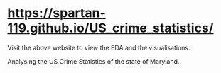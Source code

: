 # https://spartan-119.github.io/US_crime_statistics/

Visit the above website to view the EDA and the visualisations.

Analysing the US Crime Statistics of the state of Maryland.
